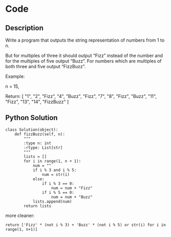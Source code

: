 # Code

## Description

Write a program that outputs the string representation of numbers from 1 to n.

But for multiples of three it should output “Fizz” instead of the number and for the multiples of five output “Buzz”. For numbers which are multiples of both three and five output “FizzBuzz”.

Example:

n = 15,

Return:
[
    "1",
    "2",
    "Fizz",
    "4",
    "Buzz",
    "Fizz",
    "7",
    "8",
    "Fizz",
    "Buzz",
    "11",
    "Fizz",
    "13",
    "14",
    "FizzBuzz"
]

## Python Solution
```
class Solution(object):
    def fizzBuzz(self, n):
        """
        :type n: int
        :rtype: List[str]
        """
        lists = []
        for i in range(1, n + 1):
            num = ""
            if i % 3 and i % 5:
                num = str(i)
            else:
                if i % 3 == 0:
                    num = num + "Fizz"
                if i % 5 == 0:
                    num = num + "Buzz"
            lists.append(num)
        return lists
```

more cleaner:
```
return ['Fizz' * (not i % 3) + 'Buzz' * (not i % 5) or str(i) for i in range(1, n+1)]
```
